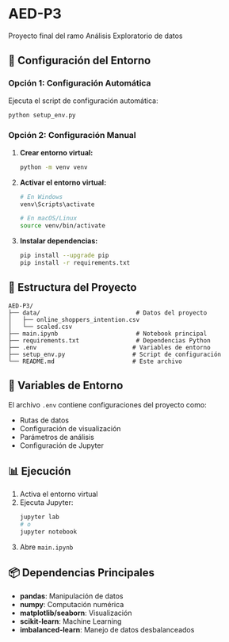 # AED-P3
Proyecto final del ramo Análisis Exploratorio de datos

## 🚀 Configuración del Entorno

### Opción 1: Configuración Automática
Ejecuta el script de configuración automática:
```bash
python setup_env.py
```

### Opción 2: Configuración Manual

1. **Crear entorno virtual:**
   ```bash
   python -m venv venv
   ```

2. **Activar el entorno virtual:**
   ```bash
   # En Windows
   venv\Scripts\activate
   
   # En macOS/Linux
   source venv/bin/activate
   ```

3. **Instalar dependencias:**
   ```bash
   pip install --upgrade pip
   pip install -r requirements.txt
   ```

## 📁 Estructura del Proyecto
```
AED-P3/
├── data/                           # Datos del proyecto
│   ├── online_shoppers_intention.csv
│   └── scaled.csv
├── main.ipynb                      # Notebook principal
├── requirements.txt                # Dependencias Python
├── .env                           # Variables de entorno
├── setup_env.py                   # Script de configuración
└── README.md                      # Este archivo
```

## 🔧 Variables de Entorno
El archivo `.env` contiene configuraciones del proyecto como:
- Rutas de datos
- Configuración de visualización
- Parámetros de análisis
- Configuración de Jupyter

## 📊 Ejecución
1. Activa el entorno virtual
2. Ejecuta Jupyter:
   ```bash
   jupyter lab
   # o
   jupyter notebook
   ```
3. Abre `main.ipynb`

## 📦 Dependencias Principales
- **pandas**: Manipulación de datos
- **numpy**: Computación numérica
- **matplotlib/seaborn**: Visualización
- **scikit-learn**: Machine Learning
- **imbalanced-learn**: Manejo de datos desbalanceados
